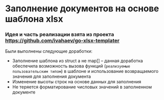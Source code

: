 # Заполнение документов на основе шаблона xlsx 

### Идея и часть реализации взята из проекта https://github.com/ivahaev/go-xlsx-templater

Были выполнены следующие доработки:
* Заполнение шаблона из struct а не map[] – данная доработка обеспечила возможность вызова функций (`реализуемые  пользовательским типом`) в шаблоне и использование возвращаемого значения для заполнения документа
* Изменение высоты строк на основе данных для заполнения
* Не теряется форматирование числовых значений в заполненном документе
